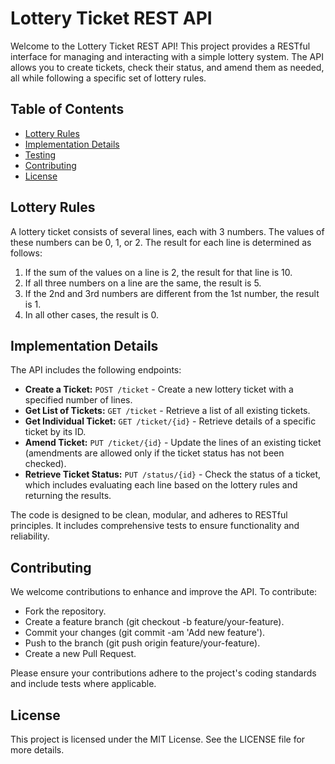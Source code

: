 # Lottery Ticket REST API

Welcome to the Lottery Ticket REST API! This project provides a RESTful interface for managing and interacting with a simple lottery system. The API allows you to create tickets, check their status, and amend them as needed, all while following a specific set of lottery rules.

## Table of Contents

- [Lottery Rules](#lottery-rules)
- [Implementation Details](#implementation-details)
- [Testing](#testing)
- [Contributing](#contributing)
- [License](#license)

## Lottery Rules

A lottery ticket consists of several lines, each with 3 numbers. The values of these numbers can be 0, 1, or 2. The result for each line is determined as follows:

1. If the sum of the values on a line is 2, the result for that line is 10.
2. If all three numbers on a line are the same, the result is 5.
3. If the 2nd and 3rd numbers are different from the 1st number, the result is 1.
4. In all other cases, the result is 0.

## Implementation Details

The API includes the following endpoints:

- **Create a Ticket:** `POST /ticket` - Create a new lottery ticket with a specified number of lines.
- **Get List of Tickets:** `GET /ticket` - Retrieve a list of all existing tickets.
- **Get Individual Ticket:** `GET /ticket/{id}` - Retrieve details of a specific ticket by its ID.
- **Amend Ticket:** `PUT /ticket/{id}` - Update the lines of an existing ticket (amendments are allowed only if the ticket status has not been checked).
- **Retrieve Ticket Status:** `PUT /status/{id}` - Check the status of a ticket, which includes evaluating each line based on the lottery rules and returning the results.

The code is designed to be clean, modular, and adheres to RESTful principles. It includes comprehensive tests to ensure functionality and reliability.

## Contributing
We welcome contributions to enhance and improve the API. To contribute:

- Fork the repository.
- Create a feature branch (git checkout -b feature/your-feature).
- Commit your changes (git commit -am 'Add new feature').
- Push to the branch (git push origin feature/your-feature).
- Create a new Pull Request.
  
Please ensure your contributions adhere to the project's coding standards and include tests where applicable.

## License
This project is licensed under the MIT License. See the LICENSE file for more details.
